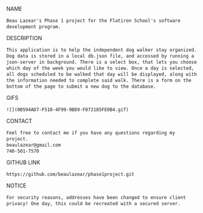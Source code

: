 NAME

    Beau Lazear's Phase 1 project for the Flatiron School's software development program.

DESCRIPTION

    This application is to help the independent dog walker stay organized. Dog data is stored in a local db.json file, and accessed by running a json-server in background. There is a select box, that lets you choose which day of the week you would like to view. Once a day is selected, all dogs scheduled to be walked that day will be displayed, along with the information needed to complete said walk. There is a form on the bottom of the page to submit a new dog to the database.

GIFS

    ![](0B594AD7-F510-4F99-9BD9-F872185FE0B4.gif)

CONTACT

    Feel free to contact me if you have any questions regarding my project.
    beaulazear@gmail.com
    740-501-7570

GITHUB LINK

    https://github.com/beaulazear/phase1project.git

NOTICE

    For security reasons, addresses have been changed to ensure client privacy! One day, this could be recreated with a secured server.